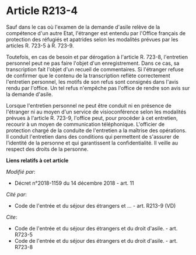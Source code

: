 # Article R213-4

Sauf dans le cas où l'examen de la demande d'asile relève de la compétence d'un autre Etat, l'étranger est entendu par
l'Office français de protection des réfugiés et apatrides selon les modalités prévues par les articles R. 723-5 à R. 723-9.

Toutefois, en cas de besoin et par dérogation à l'article R. 723-8, l'entretien personnel peut ne pas faire l'objet d'un
enregistrement. Dans ce cas, sa transcription fait l'objet d'un recueil de commentaires. Si l'étranger refuse de confirmer
que le contenu de la transcription reflète correctement l'entretien personnel, les motifs de son refus sont consignés dans
l'avis rendu par l'office. Un tel refus n'empêche pas l'office de rendre son avis sur la demande d'asile.

Lorsque l'entretien personnel ne peut être conduit ni en présence de l'étranger ni au moyen d'un service de visioconférence
selon les modalités prévues à l'article R. 723-9, l'office peut, pour procéder à cet entretien, recourir à un moyen de
communication téléphonique. L'officier de protection chargé de la conduite de l'entretien a la maîtrise des opérations. Il
conduit l'entretien dans des conditions qui permettent de s'assurer de l'identité de la personne et qui garantissent la
confidentialité. Il veille au respect des droits de la personne.

**Liens relatifs à cet article**

_Modifié par_:

  - Décret n°2018-1159 du 14 décembre 2018 - art. 11

_Cité par_:

  - Code de l'entrée et du séjour des étrangers et ... - art. R213-9 (VD)

_Cite_:

  - Code de l'entrée et du séjour des étrangers et du droit d'asile. - art. R723-5
  - Code de l'entrée et du séjour des étrangers et du droit d'asile. - art. R723-8

